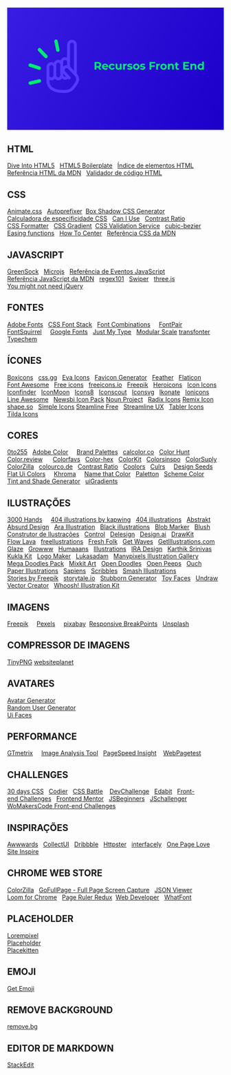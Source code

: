 ![Background do repositório](bg.png)

## HTML
[Dive Into HTML5](https://diveintohtml5.com.br)  
[HTML5 Boilerplate](https://html5boilerplate.com)  
[Índice de elementos HTML](http://html5doctor.com/element-index)  
[Referência HTML da MDN](https://developer.mozilla.org/pt-BR/docs/Web/HTML/Element)  
[Validador de código HTML](https://validator.w3.org)  
## CSS
[Animate.css](https://animate.style)  
[Autoprefixer](http://autoprefixer.github.io) 
[Box Shadow CSS Generator](https://www.cssmatic.com/box-shadow)  
[Calculadora de especificidade CSS](https://specificity.keegan.st)  
[Can I Use](https://caniuse.com)  
[Contrast Ratio](https://contrast-ratio.com/)  
[CSS Formatter](https://www.cleancss.com/css-beautify)  
[CSS Gradient](https://cssgradient.io/?fbclid=IwAR0dQD8FCAVJAgzq9p-TgNZn9SkLXgoJrL41XOkzL7eETZ0f6NA7xpPJglo) 
[CSS Validation Service](https://jigsaw.w3.org/css-validator)  
[cubic-bezier](https://cubic-bezier.com)  
[Easing functions](https://easings.net)  
[How To Center](http://howtocenterincss.com)  
[Referência CSS da MDN](https://developer.mozilla.org/en-US/docs/Web/CSS/Reference)  
## JAVASCRIPT
[GreenSock](https://greensock.com/gsap)  
[Microjs](http://microjs.com/)  
[Referência de Eventos JavaScript](https://developer.mozilla.org/pt-BR/docs/Web/Events)  
[Referência JavaScript da MDN](https://developer.mozilla.org/pt-BR/docs/Web/JavaScript/Reference)  
[regex101](https://regex101.com)  
[Swiper](https://swiperjs.com)  
[three.js](https://threejs.org)  
[You might not need jQuery](http://youmightnotneedjquery.com/)  
## FONTES 
[Adobe Fonts](https://fonts.adobe.com)  
[CSS Font Stack](https://www.cssfontstack.com)  
[Font Combinations](https://www.canva.com/font-combinations)    
[FontPair](https://fontpair.co)  
[FontSquirrel](https://www.fontsquirrel.com)    
[Google Fonts](https://fonts.google.com)  
[Just My Type](https://justmytype.co)  
[Modular Scale](https://www.modularscale.com)
[transfonter](https://transfonter.org)  
[Typechem](https://typechem.herokuapp.com)  
## ÍCONES
[Boxicons](https://boxicons.com/)  
[css.gg](https://css.gg/)  
[Eva Icons](https://akveo.github.io/eva-icons/)  
[Favicon Generator](https://realfavicongenerator.net)  
[Feather](https://feathericons.com/)  
[Flaticon](https://www.flaticon.com)  
[Font Awesome](https://fontawesome.com)  
[Free icons](https://freeicons.io)  
[freeicons.io](https://freeicons.io/)  
[Freepik](https://br.freepik.com/)  
[Heroicons](https://heroicons.dev/)  
[Icon Icons](https://icon-icons.com/)  
[Iconfinder](https://www.iconfinder.com/free_icons)  
[IconMoon](https://icomoon.io)  
[Icons8](https://icons8.com.br)  
[Iconscout](https://iconscout.com/)  
[Iconsvg](https://iconsvg.xyz/)  
[Ikonate](https://ikonate.com/)  
[Ionicons](https://ionicons.com/) 
[Line Awesome](https://icons8.com/line-awesome)  
[Newsbi Icon Pack](https://gumroad.com/l/lfdy)
[Noun Project](https://thenounproject.com)  
[Radix Icons](https://icons.modulz.app)
[Remix Icon](https://remixicon.com/)  
[shape.so](https://shape.so/)  
[Simple Icons](https://simpleicons.org/)
[Steamline Free](https://www.streamlineicons.com/free/)  
[Streamline UX](https://www.streamlineicons.com/ux/)  
[Tabler Icons](https://tablericons.com/)  
[Tilda Icons](https://tilda.cc/free-icons/)  
## CORES
[0to255](https://www.0to255.com)  
[Adobe Color](https://color.adobe.com/pt/create/color-wheel)    
[Brand Palettes](https://brandpalettes.com)  
⁣[calcolor.co⁣](calcolor.co⁣)  
[Color Hunt](https://colorhunt.co)  
[Color.review](https://color.review)     
[Colorfavs](http://www.colorfavs.com)  
[Color-hex](https://www.color-hex.com)  
⁣[ColorKit](colorkit.io⁣)  
[Colorsinspo](colorsinspo.com⁣)  
[ColorSuply](https://colorsupplyyy.com/app)   
[ColorZilla](https://www.colorzilla.com)  
[colourco.de](https://colourco.de)  
[Contrast Ratio](https://contrast-ratio.com)  
[Coolors](https://coolors.co)  
[Culrs](https://www.culrs.com⁣)    
[Design Seeds](https://www.design-seeds.com)  
[Flat Ui Colors](https://flatuicolors.com)    
⁣[Khroma](khroma.co⁣)    
[Name that Color](https://chir.ag/projects/name-that-color/#6195ED)  
[Paletton](http://paletton.com/#uid=1000u0kllllaFw0g0qFqFg0w0aF)  
[Scheme Color](https://www.schemecolor.com)  
[Tint and Shade Generator](https://maketintsandshades.com)  
[uiGradients](https://uigradients.com)  
## ILUSTRAÇÕES
[3000 Hands](https://www.shapefest.com/expansions/3000-hands)    
[404 illustrations by kapwing](https://www.kapwing.com/404-illustrations)  
[404 illustrations](https://error404.fun/)  
[Abstrakt](https://www.abstrakt.design/)  
[Absurd Design](https://absurd.design/)  
[Ara Illustration](https://www.aracreator.com/)  
[Black illustrations](https://www.blackillustrations.com)  
[Blob Marker](https://www.blobmaker.app/)  
[Blush](https://blush.design/)  
[Construtor de Ilustrações](https://itg.digital/)  
[Control](https://control.rocks)  
[Delesign](https://delesign.com/)  
[Design.ai](https://designs.ai/graphicmaker/)  
[DrawKit](https://www.drawkit.io)  
[Flow Lava](https://flowlava.club)  
[freellustrations](https://freellustrations.com/)  
[Fresh Folk](https://fresh-folk.com/)  
[Get Waves](https://getwaves.io/)  
[GetIllustrations.com](https://www.getillustrations.com/illustration-packs/freebie)  
[Glaze](https://www.glazestock.com/)  
[Growww](https://growwwkit.com/illustrations/phonies/)  
[Humaaans](https://www.humaaans.com/)  
[Illustrations](https://illlustrations.co/)  
[IRA Design](https://iradesign.io/)  
[Karthik Srinivas](https://www.karthiksrinivas.in/)  
[Kukla Kit](https://www.kukla-kit.com/)  
[Logo Maker](https://www.brandcrowd.com/)  
[Lukasadam](https://lukaszadam.com/illustrations)  
[Manypixels Illustration Gallery](https://www.manypixels.co/gallery/)  
[Mega Doodles Pack](https://github.com/MariaLetta/mega-doodles-pack)  
[Mixkit Art](https://mixkit.co/free-stock-art/)  
[Open Doodles](https://www.opendoodles.com/)  
[Open Peeps](https://www.openpeeps.com/)  
[Ouch](https://icons8.com/illustrations)  
[Paper Illustrations](https://iconscout.com/paper-illustrations)  
[Sapiens](https://sapiens.ui8.net/)  
[Scribbles](https://www.scribbbles.design/)  
[Smash Illustrations](https://usesmash.com/)  
[Stories by Freepik](https://stories.freepik.com)  
[storytale.io](https://storytale.io)  
[Stubborn Generator](https://stubborn.fun/)  
[Toy Faces](https://amritpaldesign.com/toy-faces)  
[Undraw](https://undraw.co)  
[Vector Creator](https://icons8.com/vector-creator/)  
[Whoosh! Illustration Kit](https://www.ls.graphics/illustrations/whoosh)  
## IMAGENS
[Freepik](https://br.freepik.com)    
[Pexels](https://www.pexels.com)    
[pixabay](https://pixabay.com) 
[Responsive BreakPoints](https://www.responsivebreakpoints.com/)  
[Unsplash](https://unsplash.com)    
## COMPRESSOR DE IMAGENS
[TinyPNG](https://tinypng.com/)
[websiteplanet](https://www.websiteplanet.com/webtools/imagecompressor/)    
## AVATARES
[Avatar Generator](https://getavataaars.com)  
[Random User Generator](https://randomuser.me)  
[Ui Faces](https://uifaces.co)  
## PERFORMANCE
[GTmetrix](https://gtmetrix.com)    
[Image Analysis Tool](https://webspeedtest.cloudinary.com)  
[PageSpeed Insight](https://developers.google.com/speed/pagespeed/insights/?hl=pt-br)   
[WebPagetest](https://www.webpagetest.org)  
## CHALLENGES
[30 days CSS](https://30dayscss.vercel.app/challengesList)  
[Codier](https://codier.io/)  
[CSS Battle](https://cssbattle.dev)   
[DevChallenge](https://devchallenge.com.br/challenges/frontend)  
[Edabit](https://edabit.com/challenges/javascript)  
[Front-end Challenges](https://github.com/felipefialho/frontend-challenges)  
[Frontend Mentor](https://www.frontendmentor.io/)  
[JSBeginners](https://jsbeginners.com/)  
[JSchallenger](https://www.jschallenger.com/)  
[WoMakersCode Front-end Challenges](https://github.com/WoMakersCode/challenges-front-end)  
## INSPIRAÇÕES
[Awwwards](awwwards.com)  
[CollectUI](https://collectui.com)  
[Dribbble](https://dribbble.com)  
[Httpster](https://httpster.net/2020/apr/)  
[interfacely](https://www.instagram.com/interfacely/)  
[One Page Love](https://onepagelove.com)  
[Site Inspire](https://siteinspire.com)  
## CHROME WEB STORE 
[ColorZilla](https://chrome.google.com/webstore/detail/colorzilla/bhlhnicpbhignbdhedgjhgdocnmhomnp?hl=pt-BR)  
[GoFullPage - Full Page Screen Capture](https://chrome.google.com/webstore/detail/gofullpage-full-page-scre/fdpohaocaechififmbbbbbknoalclacl?hl=pt-BR)  
[JSON Viewer](https://chrome.google.com/webstore/detail/json-viewer/gbmdgpbipfallnflgajpaliibnhdgobh?hl=pt-BR)  
[Loom for Chrome](https://chrome.google.com/webstore/detail/loom-for-chrome/liecbddmkiiihnedobmlmillhodjkdmb?hl=pt-BR)  
[Page Ruler Redux](https://chrome.google.com/webstore/detail/page-ruler-redux/giejhjebcalaheckengmchjekofhhmal?hl=pt-BR) 
[Web Developer](https://chrome.google.com/webstore/detail/web-developer/bfbameneiokkgbdmiekhjnmfkcnldhhm?hl=pt-BR)  
[WhatFont](https://chrome.google.com/webstore/detail/whatfont/jabopobgcpjmedljpbcaablpmlmfcogm?hl=pt-BR)    
## PLACEHOLDER
[Lorempixel](http://lorempixel.com)   
[Placeholder](https://placeholder.com)      
[Placekitten](https://placekitten.com)      
## EMOJI
[Get Emoji](https://getemoji.com/)  
## REMOVE BACKGROUND
[remove.bg](https://www.remove.bg)
## EDITOR DE MARKDOWN
[StackEdit](https://stackedit.io)  
